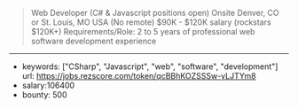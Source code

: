 >Web Developer (C# & Javascript positions open) Onsite Denver, CO or St. Louis, MO USA (No remote)  $90K - $120K salary (rockstars $120K+) Requirements/Role: 2 to 5 years of professional web software development experience
------
- keywords: ["CSharp", "Javascript", "web", "software", "development"]
url: https://jobs.rezscore.com/token/qcBBhKOZSSSw-yLJTYm8
- salary:106400
- bounty: 500
